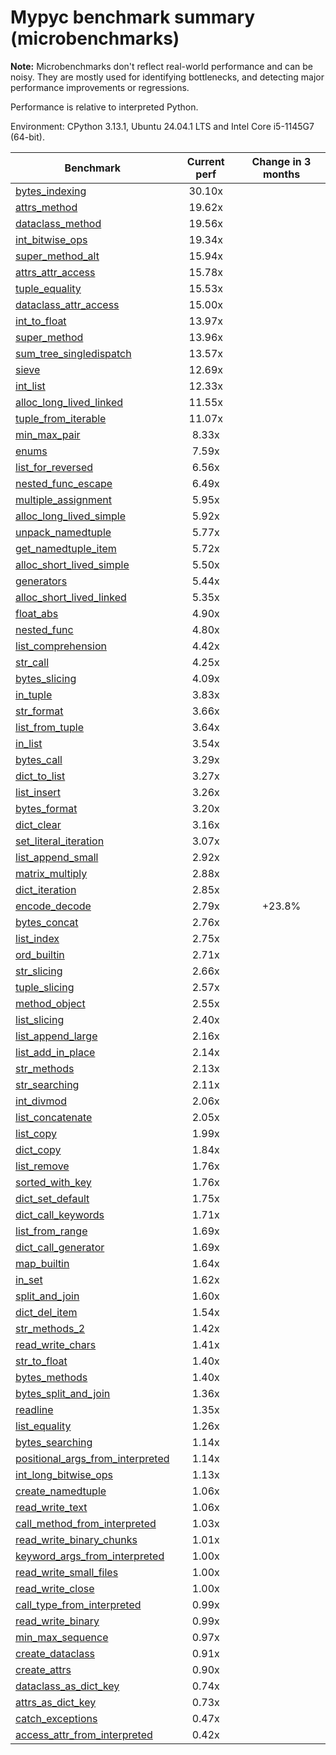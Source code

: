 # Mypyc benchmark summary (microbenchmarks)

**Note:** Microbenchmarks don't reflect real-world performance and can be noisy.
           They are mostly used for identifying bottlenecks, and detecting major performance
           improvements or regressions.

Performance is relative to interpreted Python.

Environment: CPython 3.13.1, Ubuntu 24.04.1 LTS and Intel Core i5-1145G7 (64-bit).

| Benchmark | Current perf | Change in 3 months |
| --- | :---: | :---: |
| [bytes_indexing](benchmarks/bytes_indexing.md) | 30.10x |  |
| [attrs_method](benchmarks/attrs_method.md) | 19.62x |  |
| [dataclass_method](benchmarks/dataclass_method.md) | 19.56x |  |
| [int_bitwise_ops](benchmarks/int_bitwise_ops.md) | 19.34x |  |
| [super_method_alt](benchmarks/super_method_alt.md) | 15.94x |  |
| [attrs_attr_access](benchmarks/attrs_attr_access.md) | 15.78x |  |
| [tuple_equality](benchmarks/tuple_equality.md) | 15.53x |  |
| [dataclass_attr_access](benchmarks/dataclass_attr_access.md) | 15.00x |  |
| [int_to_float](benchmarks/int_to_float.md) | 13.97x |  |
| [super_method](benchmarks/super_method.md) | 13.96x |  |
| [sum_tree_singledispatch](benchmarks/sum_tree_singledispatch.md) | 13.57x |  |
| [sieve](benchmarks/sieve.md) | 12.69x |  |
| [int_list](benchmarks/int_list.md) | 12.33x |  |
| [alloc_long_lived_linked](benchmarks/alloc_long_lived_linked.md) | 11.55x |  |
| [tuple_from_iterable](benchmarks/tuple_from_iterable.md) | 11.07x |  |
| [min_max_pair](benchmarks/min_max_pair.md) | 8.33x |  |
| [enums](benchmarks/enums.md) | 7.59x |  |
| [list_for_reversed](benchmarks/list_for_reversed.md) | 6.56x |  |
| [nested_func_escape](benchmarks/nested_func_escape.md) | 6.49x |  |
| [multiple_assignment](benchmarks/multiple_assignment.md) | 5.95x |  |
| [alloc_long_lived_simple](benchmarks/alloc_long_lived_simple.md) | 5.92x |  |
| [unpack_namedtuple](benchmarks/unpack_namedtuple.md) | 5.77x |  |
| [get_namedtuple_item](benchmarks/get_namedtuple_item.md) | 5.72x |  |
| [alloc_short_lived_simple](benchmarks/alloc_short_lived_simple.md) | 5.50x |  |
| [generators](benchmarks/generators.md) | 5.44x |  |
| [alloc_short_lived_linked](benchmarks/alloc_short_lived_linked.md) | 5.35x |  |
| [float_abs](benchmarks/float_abs.md) | 4.90x |  |
| [nested_func](benchmarks/nested_func.md) | 4.80x |  |
| [list_comprehension](benchmarks/list_comprehension.md) | 4.42x |  |
| [str_call](benchmarks/str_call.md) | 4.25x |  |
| [bytes_slicing](benchmarks/bytes_slicing.md) | 4.09x |  |
| [in_tuple](benchmarks/in_tuple.md) | 3.83x |  |
| [str_format](benchmarks/str_format.md) | 3.66x |  |
| [list_from_tuple](benchmarks/list_from_tuple.md) | 3.64x |  |
| [in_list](benchmarks/in_list.md) | 3.54x |  |
| [bytes_call](benchmarks/bytes_call.md) | 3.29x |  |
| [dict_to_list](benchmarks/dict_to_list.md) | 3.27x |  |
| [list_insert](benchmarks/list_insert.md) | 3.26x |  |
| [bytes_format](benchmarks/bytes_format.md) | 3.20x |  |
| [dict_clear](benchmarks/dict_clear.md) | 3.16x |  |
| [set_literal_iteration](benchmarks/set_literal_iteration.md) | 3.07x |  |
| [list_append_small](benchmarks/list_append_small.md) | 2.92x |  |
| [matrix_multiply](benchmarks/matrix_multiply.md) | 2.88x |  |
| [dict_iteration](benchmarks/dict_iteration.md) | 2.85x |  |
| [encode_decode](benchmarks/encode_decode.md) | 2.79x | +23.8% |
| [bytes_concat](benchmarks/bytes_concat.md) | 2.76x |  |
| [list_index](benchmarks/list_index.md) | 2.75x |  |
| [ord_builtin](benchmarks/ord_builtin.md) | 2.71x |  |
| [str_slicing](benchmarks/str_slicing.md) | 2.66x |  |
| [tuple_slicing](benchmarks/tuple_slicing.md) | 2.57x |  |
| [method_object](benchmarks/method_object.md) | 2.55x |  |
| [list_slicing](benchmarks/list_slicing.md) | 2.40x |  |
| [list_append_large](benchmarks/list_append_large.md) | 2.16x |  |
| [list_add_in_place](benchmarks/list_add_in_place.md) | 2.14x |  |
| [str_methods](benchmarks/str_methods.md) | 2.13x |  |
| [str_searching](benchmarks/str_searching.md) | 2.11x |  |
| [int_divmod](benchmarks/int_divmod.md) | 2.06x |  |
| [list_concatenate](benchmarks/list_concatenate.md) | 2.05x |  |
| [list_copy](benchmarks/list_copy.md) | 1.99x |  |
| [dict_copy](benchmarks/dict_copy.md) | 1.84x |  |
| [list_remove](benchmarks/list_remove.md) | 1.76x |  |
| [sorted_with_key](benchmarks/sorted_with_key.md) | 1.76x |  |
| [dict_set_default](benchmarks/dict_set_default.md) | 1.75x |  |
| [dict_call_keywords](benchmarks/dict_call_keywords.md) | 1.71x |  |
| [list_from_range](benchmarks/list_from_range.md) | 1.69x |  |
| [dict_call_generator](benchmarks/dict_call_generator.md) | 1.69x |  |
| [map_builtin](benchmarks/map_builtin.md) | 1.64x |  |
| [in_set](benchmarks/in_set.md) | 1.62x |  |
| [split_and_join](benchmarks/split_and_join.md) | 1.60x |  |
| [dict_del_item](benchmarks/dict_del_item.md) | 1.54x |  |
| [str_methods_2](benchmarks/str_methods_2.md) | 1.42x |  |
| [read_write_chars](benchmarks/read_write_chars.md) | 1.41x |  |
| [str_to_float](benchmarks/str_to_float.md) | 1.40x |  |
| [bytes_methods](benchmarks/bytes_methods.md) | 1.40x |  |
| [bytes_split_and_join](benchmarks/bytes_split_and_join.md) | 1.36x |  |
| [readline](benchmarks/readline.md) | 1.35x |  |
| [list_equality](benchmarks/list_equality.md) | 1.26x |  |
| [bytes_searching](benchmarks/bytes_searching.md) | 1.14x |  |
| [positional_args_from_interpreted](benchmarks/positional_args_from_interpreted.md) | 1.14x |  |
| [int_long_bitwise_ops](benchmarks/int_long_bitwise_ops.md) | 1.13x |  |
| [create_namedtuple](benchmarks/create_namedtuple.md) | 1.06x |  |
| [read_write_text](benchmarks/read_write_text.md) | 1.06x |  |
| [call_method_from_interpreted](benchmarks/call_method_from_interpreted.md) | 1.03x |  |
| [read_write_binary_chunks](benchmarks/read_write_binary_chunks.md) | 1.01x |  |
| [keyword_args_from_interpreted](benchmarks/keyword_args_from_interpreted.md) | 1.00x |  |
| [read_write_small_files](benchmarks/read_write_small_files.md) | 1.00x |  |
| [read_write_close](benchmarks/read_write_close.md) | 1.00x |  |
| [call_type_from_interpreted](benchmarks/call_type_from_interpreted.md) | 0.99x |  |
| [read_write_binary](benchmarks/read_write_binary.md) | 0.99x |  |
| [min_max_sequence](benchmarks/min_max_sequence.md) | 0.97x |  |
| [create_dataclass](benchmarks/create_dataclass.md) | 0.91x |  |
| [create_attrs](benchmarks/create_attrs.md) | 0.90x |  |
| [dataclass_as_dict_key](benchmarks/dataclass_as_dict_key.md) | 0.74x |  |
| [attrs_as_dict_key](benchmarks/attrs_as_dict_key.md) | 0.73x |  |
| [catch_exceptions](benchmarks/catch_exceptions.md) | 0.47x |  |
| [access_attr_from_interpreted](benchmarks/access_attr_from_interpreted.md) | 0.42x |  |
